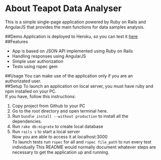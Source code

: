 # About Teapot Data Analyser
This is a simple single-page application powered by Ruby on Rails and AngularJS that provides the main functions for data samples analysis.

##Demo
 Application is deployed to Heroku, so you can test it [here](https://obscure-savannah-34208.herokuapp.com)
##Features
* App is based on JSON API implemented using Ruby on Rails
* Handling responses using AngularJS
* Simple user authorization
* Tests using rspec gem

##Usage
You can make use of the application only if you are an authorizated user.  
##Setup
To launch an application on local server, you must have ruby and npm installed on your PC.  
If you have, follow this instructions:  
1. Copy project from Github to your PC
2. Go to the root directory and open terminal here.
4. Run `bundle install --without production` to install all the dependencies.
5. Run `rake db:migrate` to create local database
6. Run `rails s` to start a local server  
Now you are able to access it at localhost:3000  
To launch tests run `rspec` for all and `rspec file_path` to run every test individually
This README would normally document whatever steps are necessary to get the
application up and running.
